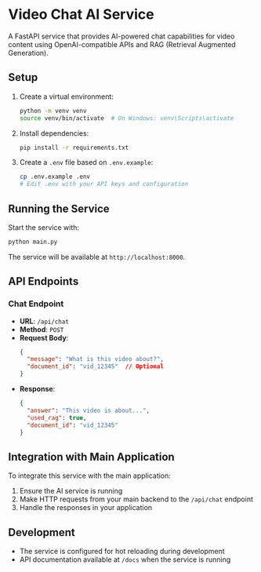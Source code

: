 # Video Chat AI Service

A FastAPI service that provides AI-powered chat capabilities for video content using OpenAI-compatible APIs and RAG (Retrieval Augmented Generation).

## Setup

1. Create a virtual environment:
   ```bash
   python -m venv venv
   source venv/bin/activate  # On Windows: venv\Scripts\activate
   ```

2. Install dependencies:
   ```bash
   pip install -r requirements.txt
   ```

3. Create a `.env` file based on `.env.example`:
   ```bash
   cp .env.example .env
   # Edit .env with your API keys and configuration
   ```

## Running the Service

Start the service with:
```bash
python main.py
```

The service will be available at `http://localhost:8000`.

## API Endpoints

### Chat Endpoint
- **URL**: `/api/chat`
- **Method**: `POST`
- **Request Body**:
  ```json
  {
    "message": "What is this video about?",
    "document_id": "vid_12345"  // Optional
  }
  ```
- **Response**:
  ```json
  {
    "answer": "This video is about...",
    "used_rag": true,
    "document_id": "vid_12345"
  }
  ```

## Integration with Main Application

To integrate this service with the main application:

1. Ensure the AI service is running
2. Make HTTP requests from your main backend to the `/api/chat` endpoint
3. Handle the responses in your application

## Development

- The service is configured for hot reloading during development
- API documentation available at `/docs` when the service is running 